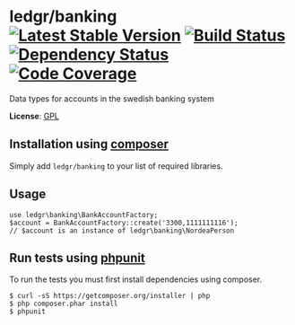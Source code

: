 # ledgr/banking [![Latest Stable Version](https://poser.pugx.org/ledgr/banking/v/stable.png)](https://packagist.org/packages/ledgr/banking) [![Build Status](https://travis-ci.org/ledgr/banking.png?branch=master)](https://travis-ci.org/ledgr/banking) [![Dependency Status](https://gemnasium.com/ledgr/banking.png)](https://gemnasium.com/ledgr/banking) [![Code Coverage](https://scrutinizer-ci.com/g/ledgr/banking/badges/coverage.png?s=6cf9972ea30cd3a2f7f89c032eceac422f5148cb)](https://scrutinizer-ci.com/g/ledgr/banking/)


Data types for accounts in the swedish banking system

**License**: [GPL](/LICENSE)


Installation using [composer](http://getcomposer.org/)
------------------------------------------------------
Simply add `ledgr/banking` to your list of required libraries.


Usage
-----
    use ledgr\banking\BankAccountFactory;
    $account = BankAccountFactory::create('3300,1111111116');
    // $account is an instance of ledgr\banking\NordeaPerson


Run tests  using [phpunit](http://phpunit.de/)
----------------------------------------------
To run the tests you must first install dependencies using composer.

    $ curl -sS https://getcomposer.org/installer | php
    $ php composer.phar install
    $ phpunit
